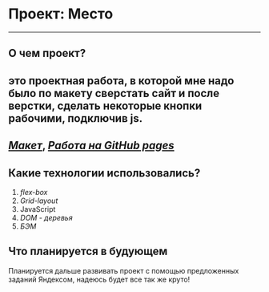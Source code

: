 # Проект: Место
-----
## О чем проект?
это проектная работа, в которой мне надо было по макету сверстать сайт и после верстки, сделать некоторые кнопки рабочими, подключив js.
-----
*[Макет](https://www.figma.com/file/2cn9N9jSkmxD84oJik7xL7/JavaScript.-Sprint-4?type=design&node-id=28212-269&t=jMHl9WWTQNtTa0Mn-0)*,
*[Работа на GitHub pages](https://vanyagachist.github.io/mesto/)*
-----
## Какие технологии использовались?
1. *flex-box*
2. *Grid-layout*
3. JavaScript
4. *DOM - деревья*
5. *БЭМ*
## Что планируется в будующем
Планируется дальше развивать проект с помощью предложенных заданий Яндексом, надеюсь будет все так же круто!

